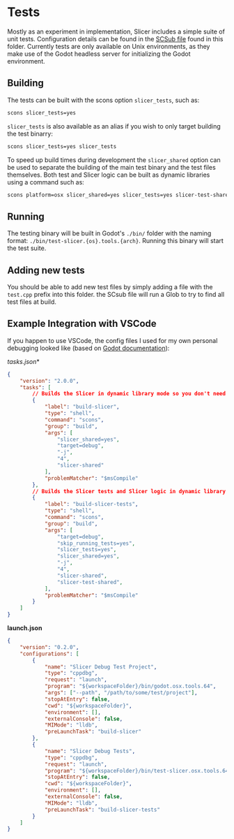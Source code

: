 # Tests

Mostly as an experiment in implementation, Slicer includes a simple suite of unit tests. Configuration details can be found in the [SCSub file](./SCsub) found in this folder. Currently tests are only available on Unix environments, as they make use of the Godot headless server for initializing the Godot environment.

## Building
The tests can be built with the scons option `slicer_tests`, such as:

```bash
scons slicer_tests=yes
```

`slicer_tests` is also available as an alias if you wish to only target building the test binarry:

```bash
scons slicer_tests=yes slicer_tests
```

To speed up build times during development the `slicer_shared` option can be used to separate the building of the main test binary and the test files themselves. Both test and Slicer logic can be built as dynamic libraries using a command such as:

```bash
scons platform=osx slicer_shared=yes slicer_tests=yes slicer-test-shared slicer-shared
```

## Running
The testing binary will be built in Godot's `./bin/` folder with the naming format: `./bin/test-slicer.{os}.tools.{arch}`. Running this binary will start the test suite.

## Adding new tests
You should be able to add new test files by simply adding a file with the `test.cpp` prefix into this folder. the SCsub file will run a Glob to try to find all test files at build.

## Example Integration with VSCode
If you happen to use VSCode, the config files I used for my own personal debugging looked like (based on [Godot documentation](https://docs.godotengine.org/en/stable/development/cpp/configuring_an_ide/visual_studio_code.html)):

*tasks.json**
```json
{
    "version": "2.0.0",
    "tasks": [
        // Builds the Slicer in dynamic library mode so you don't need to wait for linking
        {
            "label": "build-slicer",
            "type": "shell",
            "command": "scons",
            "group": "build",
            "args": [
                "slicer_shared=yes",
                "target=debug",
                "-j",
                "4",
                "slicer-shared"
            ],
            "problemMatcher": "$msCompile"
        },
        // Builds the Slicer tests and Slicer logic in dynamic library mode so you don't need to wait for linking
        {
            "label": "build-slicer-tests",
            "type": "shell",
            "command": "scons",
            "group": "build",
            "args": [
                "target=debug",
                "skip_running_tests=yes",
                "slicer_tests=yes",
                "slicer_shared=yes",
                "-j",
                "4",
                "slicer-shared",
                "slicer-test-shared",
            ],
            "problemMatcher": "$msCompile"
        }
    ]
}
```

**launch.json**
```json
{
    "version": "0.2.0",
    "configurations": [
        {
            "name": "Slicer Debug Test Project",
            "type": "cppdbg",
            "request": "launch",
            "program": "${workspaceFolder}/bin/godot.osx.tools.64",
            "args": ["--path", "/path/to/some/test/project"],
            "stopAtEntry": false,
            "cwd": "${workspaceFolder}",
            "environment": [],
            "externalConsole": false,
            "MIMode": "lldb",
            "preLaunchTask": "build-slicer"
        },
        {
            "name": "Slicer Debug Tests",
            "type": "cppdbg",
            "request": "launch",
            "program": "${workspaceFolder}/bin/test-slicer.osx.tools.64",
            "stopAtEntry": false,
            "cwd": "${workspaceFolder}",
            "environment": [],
            "externalConsole": false,
            "MIMode": "lldb",
            "preLaunchTask": "build-slicer-tests"
        }
    ]
}
```
